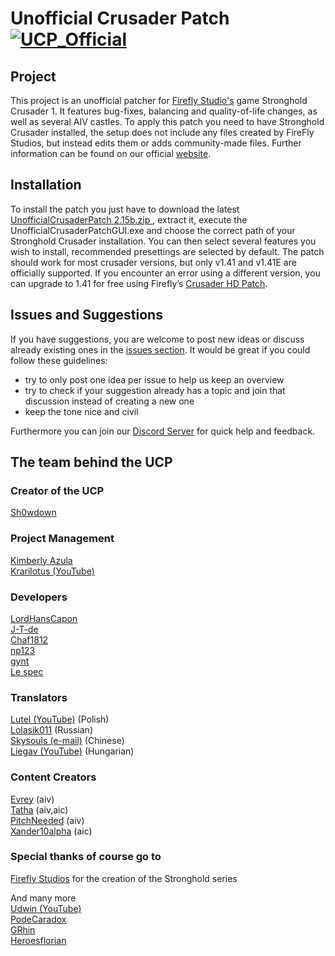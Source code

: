 # Unofficial Crusader Patch  [![UCP_Official](https://discordapp.com/api/guilds/426318193603117057/widget.png?style=shield)](https://discord.gg/vmy7CBR)


 ## Project

This project is an unofficial patcher for [Firefly Studio's](https://fireflyworlds.com/) game Stronghold Crusader 1. It features bug-fixes, balancing and quality-of-life changes, as well as several AIV castles. To apply this patch you need to have Stronghold Crusader installed, the setup does not include any files created by FireFly Studios, but instead edits them or adds community-made files. Further information can be found on our official [website](https://unofficialcrusaderpatch.github.io/).

## Installation

To install the patch you just have to download the latest [UnofficialCrusaderPatch 2.15b.zip
](https://github.com/Sh0wdown/UnofficialCrusaderPatch/releases), extract it, execute the UnofficialCrusaderPatchGUI.exe and choose the correct path of your Stronghold Crusader installation. You can then select several features you wish to install, recommended presettings are selected by default. The patch should work for most crusader versions, but only v1.41 and v1.41E are officially supported. If you encounter an error using a different version, you can upgrade to 1.41 for free using Firefly’s [Crusader HD Patch](http://www.strongholdcrusaderhd.com/patch.html).

## Issues and Suggestions

If you have suggestions, you are welcome to post new ideas or discuss already existing ones in the [issues section](https://github.com/Sh0wdown/UnofficialCrusaderPatch/issues). It would be great if you could follow these guidelines:

- try to only post one idea per issue to help us keep an overview
- try to check if your suggestion already has a topic and join that discussion instead of creating a new one
- keep the tone nice and civil  

Furthermore you can join our [Discord Server](https://discord.gg/vmy7CBR) for quick help and feedback.

## The team behind the UCP

### Creator of the UCP
[Sh0wdown](https://github.com/Sh0wdown)  

### Project Management
[Kimberly Azula](https://github.com/ByBurton/)  
[Krarilotus (YouTube)](https://www.youtube.com/channel/UCMXHqa2vmclSoSkuCu_q5rw)

### Developers
[LordHansCapon](https://github.com/LordHansCapon)  
[J-T-de](https://github.com/J-T-de)  
[Chaf1812](https://github.com/Chaf1812)  
[np123](https://github.com/patel-nikhil)  
[gynt](https://github.com/gynt)  
[Le spec](https://github.com/LeSpec)

### Translators
[Lutel (YouTube)](https://www.youtube.com/user/MrLutel05) (Polish)  
[Lolasik011](https://github.com/Lolasik011) (Russian)  
[Skysouls (e-mail)](mailto:theskysoul@vip.qq.com) (Chinese)  
[Liegav (YouTube)](https://www.youtube.com/channel/UCFqQMKfYgGb7iFKJagQl_wA) (Hungarian)

### Content Creators   
[Evrey](https://github.com/Evrey) (aiv)  
[Tatha](https://www.youtube.com/channel/UC4BrhBzHp1ymnczlkdKcSkg) (aiv,aic)  
[PitchNeeded](https://github.com/PitchNeeded) (aiv)  
[Xander10alpha](https://github.com/Xander10alpha) (aic)  

### Special thanks of course go to  
[Firefly Studios](https://fireflyworlds.com/) for the creation of the Stronghold series  

And many more  
[Udwin (YouTube)](https://www.youtube.com/user/UdwinLP)  
[PodeCaradox](https://github.com/PodeCaradox)  
[GRhin](https://www.twitch.tv/grhin)  
[Heroesflorian](https://github.com/Heroesflorian)  
